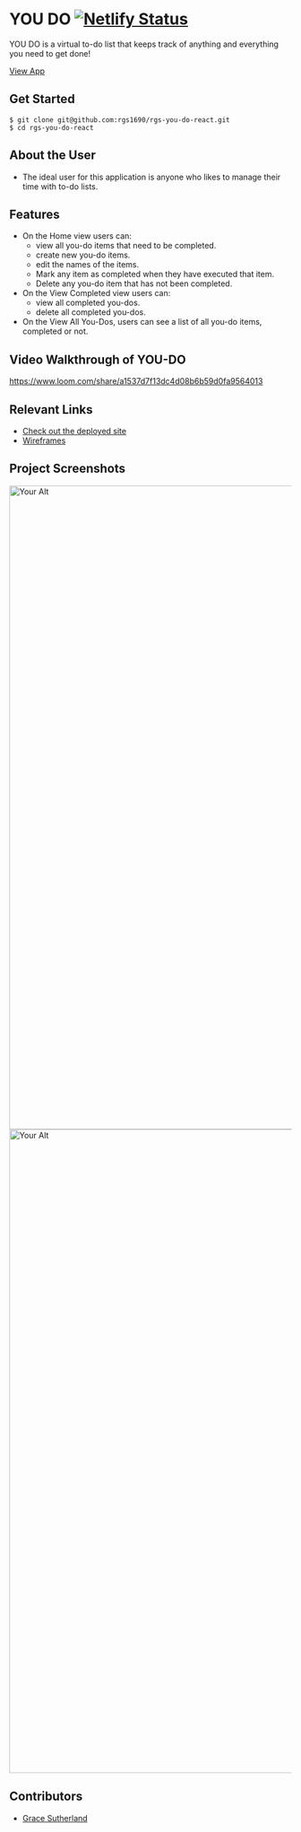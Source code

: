 # YOU DO  [![Netlify Status](https://api.netlify.com/api/v1/badges/72b5583d-a25a-4877-aa83-91cc3eafb9c1/deploy-status)](https://app.netlify.com/sites/rgs-you-do/deploys)

YOU DO is a virtual to-do list that keeps track of anything and everything you need to get done!

[View App](rgs-you-do.netlify.app)

## Get Started <!-- OPTIONAL, but doesn't hurt -->
````
$ git clone git@github.com:rgs1690/rgs-you-do-react.git
$ cd rgs-you-do-react
````

## About the User <!-- This is a scaled down user persona -->
- The ideal user for this application is anyone who likes to manage their time with to-do lists.

## Features <!-- List your app features using bullets! Do NOT use a paragraph. No one will read that! -->
- On the Home view users can: 
    - view all you-do items that need to be completed.
    - create new you-do items.
    - edit the names of the items.
    - Mark any item as completed when they have executed that item.
    - Delete any you-do item that has not been completed.
- On the View Completed view users can: 
    - view all completed you-dos.
    - delete all completed you-dos.
- On the View All You-Dos, users can see a list of all you-do items, completed or not. 

## Video Walkthrough of YOU-DO
https://www.loom.com/share/a1537d7f13dc4d08b6b59d0fa9564013 

## Relevant Links 
 - [Check out the deployed site](https://rgs-you-do.netlify.app/)
- [Wireframes](https://www.figma.com/file/4YVF79vgSfeSj0H1G9HYDy/YOU-DO-MVP?node-id=0%3A1)

## Project Screenshots
<img width="1148" alt="Your Alt" src="https://user-images.githubusercontent.com/78558344/137934304-401dce8a-04ad-4557-ac9b-9d9569cca57b.png"> 
<img width="1148" alt="Your Alt" src="https://user-images.githubusercontent.com/78558344/137934481-8dd31eb7-c5db-4b7f-8340-e269e44d2ffc.png"> 

## Contributors
- [Grace Sutherland](https://github.com/rgs1690)

